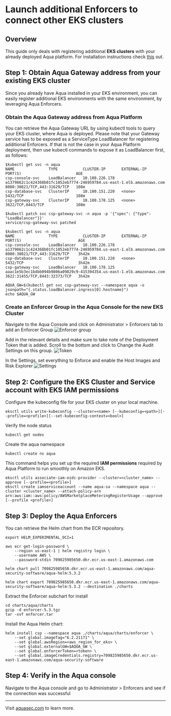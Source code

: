 # Launch additional Enforcers to connect other EKS clusters

## Overview
This guide only deals with registering additional <b>EKS clusters</b> with your already deployed Aqua platform. 
For installation instructions check [this](../aqua-in-a-box.md) out.

## Step 1: Obtain Aqua Gateway address from your existing EKS cluster
Since you already have Aqua installed in your EKS environment, you can easily register additional EKS environments with the same environment, by leveraging Aqua Enforcers. 

### Obtain the Aqua Gateway address from Aqua Platform
You can retrieve the Aqua Gateway URL by using kubectl tools to query your EKS cluster, where Aqua is deployed. Please note that your Gateway service has to be exposed as a ServiceType LoadBalancer for registering additional Enforcers. If that is not the case in your Aqua Platform deployment, then use kubectl commands to expose it as LoadBalancer first, as follows:
```shell
$kubectl get svc -n aqua
NAME               TYPE           CLUSTER-IP       EXTERNAL-IP                                                              PORT(S)                        AGE
csp-console-svc    LoadBalancer   10.100.226.178   a1379862c1c424368b01fc1052eb7774-246959784.us-east-1.elb.amazonaws.com   8080:30821/TCP,443:31629/TCP   108m
csp-database-svc   ClusterIP      10.100.151.220   <none>                                                                   5432/TCP                       108m
csp-gateway-svc    ClusterIP      10.100.178.125   <none>                                                                   3622/TCP,8443/TCP              108m

$kubectl patch svc csp-gateway-svc -n aqua -p '{"spec": {"type": "LoadBalancer"}}'
service/csp-gateway-svc patched

$kubectl get svc -n aqua
NAME               TYPE           CLUSTER-IP       EXTERNAL-IP                                                              PORT(S)                         AGE
csp-console-svc    LoadBalancer   10.100.226.178   a1379862c1c424368b01fc1052eb7774-246959784.us-east-1.elb.amazonaws.com   8080:30821/TCP,443:31629/TCP    3h42m
csp-database-svc   ClusterIP      10.100.151.220   <none>                                                                   5432/TCP                        3h42m
csp-gateway-svc    LoadBalancer   10.100.178.125   aaac1e5b3ec1b4bb094b9806a09829c9-415394354.us-east-1.elb.amazonaws.com   3622:31455/TCP,8443:32373/TCP   3h42m

AQUA_GW=$(kubectl get svc csp-gateway-svc --namespace aqua -o jsonpath="{.status.loadBalancer.ingress[0].hostname}")
echo $AQUA_GW
```

### Create an Enforcer Group in the Aqua Console for the new EKS Cluster
Navigate to the Aqua Console and click on Administrator > Enforcers tab to add an Enforcer Group
![Enforcer group](../../aws/images/create-enforcer-group)

Add in the relevant details and make sure to take note of the Deployment Token that is added. Scroll to the bottom and click to Change the Audit Settings on this group.
![Token](../../aws/images/token)

In the Settings, set everything to Enforce and enable the Host Images and Risk Explorer
![Settings](../../aws/images/audit-settings)

## Step 2: Configure the EKS Cluster and Service account with EKS IAM permissions
Configure the kubeconfig file for your EKS cluster on your local machine.
```shell
eksctl utils write-kubeconfig --cluster=<name> [--kubeconfig=<path>][--profile=<profile>][--set-kubeconfig-context=<bool>]
```

Verify the node status
```shell
kubectl get nodes
```

Create the aqua namespace
```shell
kubectl create ns aqua
```

This command helps you set up the required <b>IAM permissions</b> required by Aqua Platform to run smoothly on Amazon EKS. 
```shell
eksctl utils associate-iam-oidc-provider --cluster=<cluster_name> --approve [--profile=<profile>]
eksctl create iamserviceaccount --name aqua-sa --namespace aqua --cluster <cluster_name> --attach-policy-arn arn:aws:iam::aws:policy/AWSMarketplaceMeteringRegisterUsage --approve [--profile <profile>]
```

## Step 3: Deploy the Aqua Enforcers

You can retrieve the Helm chart from the ECR repository.
```shell
export HELM_EXPERIMENTAL_OCI=1

aws ecr get-login-password \
	--region us-east-1 | helm registry login \
	--username AWS \
	--password-stdin 709825985650.dkr.ecr.us-east-1.amazonaws.com

helm chart pull 709825985650.dkr.ecr.us-east-1.amazonaws.com/aqua-security-software/aqua-helm:5.3.2

helm chart export 709825985650.dkr.ecr.us-east-1.amazonaws.com/aqua-security-software/aqua-helm:5.3.2 --destination ./charts
```

Extract the Enforcer subchart for install
```shell
cd charts/aqua/charts
gzip -d enforcer-5.3.tgz
tar -xvf enforcer.tar
```

Install the Aqua Helm chart:
```shell
helm install csp --namespace aqua ./charts/aqua/charts/enforcer \
    --set global.imageTag="6.2.21171" \
    --set global.awsRegion=<aws_region_for_eks> \
    --set global.externalGW=$AQUA_GW \
    --set global.enforcerToken=<token> \
    --set global.imageCredentials.registry=709825985650.dkr.ecr.us-east-1.amazonaws.com/aqua-security-software
```

## Step 4: Verify in the Aqua console
Navigate to the Aqua console and go to Administrator > Enforcers and see if the connection was successful

---
Visit [aquasec.com](https://www.aquasec.com/) to learn more.
